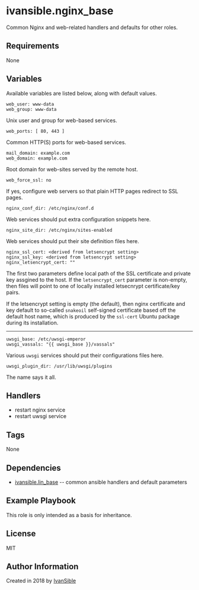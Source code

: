 # ivansible.nginx_base

Common Nginx and web-related handlers and defaults for other roles.


## Requirements

None


## Variables

Available variables are listed below, along with default values.

    web_user: www-data
    web_group: www-data
Unix user and group for web-based services.

    web_ports: [ 80, 443 ]
Common HTTP(S) ports for web-based services.

    mail_domain: example.com
    web_domain: example.com
Root domain for web-sites served by the remote host.

    web_force_ssl: no
If yes, configure web servers so that plain HTTP pages redirect to SSL pages.

    nginx_conf_dir: /etc/nginx/conf.d
Web services should put extra configuration snippets here.

    nginx_site_dir: /etc/nginx/sites-enabled
Web services should put their site definition files here.

    nginx_ssl_cert: <derived from letsencrypt setting>
    nginx_ssl_key: <derived from letsencrypt setting>
    nginx_letsencrypt_cert: ""
The first two parameters define local path of the SSL certificate and
private key assgined to the host. If the `letsencrypt_cert` parameter
is non-empty, then files will point to one of locally installed letsecnrypt
certificate/key pairs.

If the letsencrypt setting is empty (the default), then nginx certificate
and key default to so-called `snakeoil` self-signed certificate based off
the default host name, which is produced by the `ssl-cert` Ubuntu package
during its installation.

---

    uwsgi_base: /etc/uwsgi-emperor
    uwsgi_vassals: "{{ uwsgi_base }}/vassals"
Various `uwsgi` services should put their configurations files here.

    uwsgi_plugin_dir: /usr/lib/uwsgi/plugins
The name says it all.


## Handlers

- restart nginx service
- restart uwsgi service


## Tags

None


## Dependencies

- [ivansible.lin_base](https://github.com/ivansible/lin-base)
  -- common ansible handlers and default parameters


## Example Playbook

This role is only intended as a basis for inheritance.


## License

MIT


## Author Information

Created in 2018 by [IvanSible](https://github.com/ivansible)
